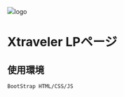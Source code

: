 <img src="https://lp.xtraveler.jp/media/logo.png">logo</img>
# Xtraveler LPページ
## 使用環境
`BootStrap
HTML/CSS/JS  
`  
 
